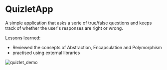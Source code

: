 # QuizletApp 
A simple application that asks a serie of true/false questions and keeps track of whether the user's responses are right or wrong.

Lessons learned:
- Reviewed the consepts of Abstraction, Encapsulation and Polymorphism
- practised using external libraries


![quizlet_demo](https://user-images.githubusercontent.com/71891768/211250168-31204d18-066e-4593-8196-af03068408d5.gif)
